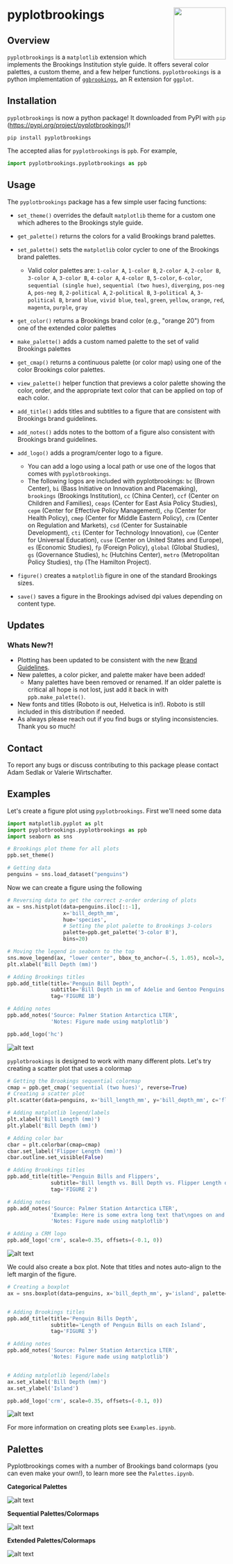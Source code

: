 # pyplotbrookings <img src="figures/logo.png" align="right" width="120"/>

## Overview

`pyplotbrookings` is a `matplotlib` extension which implements the Brookings
Institution style guide. It offers several color palettes, a custom theme, and a few
helper functions. `pyplotbrookings` is a python implementation of [`ggbrookings`](https://brookingsinstitution.github.io/ggbrookings/), 
an R extension for `ggplot`.

## Installation

`pyplotbrookings` is now a python package! It downloaded from PyPI with `pip` (https://pypi.org/project/pyplotbrookings/)!
```
pip install pyplotbrookings
```

The accepted alias for `pyplotbrookings` is `ppb`. For example,
```python
import pyplotbrookings.pyplotbrookings as ppb
```

## Usage

The `pyplotbrookings` package has a few simple user facing functions:

-   `set_theme()` overrides the default `matplotlib` theme for a
    custom one which adheres to the Brookings style guide.

-   `get_palette()` returns the colors for a valid Brookings brand 
    palettes.

-   `set_palette()` sets the `matplotlib` color cycler to one of
    the Brookings brand palettes.
    - Valid color palettes are: `1-color A`, `1-color B`, `2-color A`, `2-color B`, `3-color A`, `3-color B`, `4-color A`,
        `4-color B`, `5-color`, `6-color`, `sequential (single hue)`, `sequential (two hues)`, `diverging`, 
        `pos-neg A`, `pos-neg B`, `2-political A`, `2-political B`, `3-political A`, `3-political B`, 
        `brand blue`, `vivid blue`, `teal`, `green`, `yellow`, `orange`, `red`, `magenta`, `purple`, `gray`
        
-   `get_color()` returns a Brookings brand color (e.g., "orange 20") from one of the extended color palettes

-   `make_palette()` adds a custom named palette to the set of valid Brookings palettes

-   `get_cmap()` returns a continuous palette (or color map) using one of
    the color Brookings color palettes.

-   `view_palette()` helper function that previews a color palette
    showing the color, order, and the appropriate text color 
    that can be applied on top of each color.

-   `add_title()` adds titles and subtitles to a figure that are consistent 
    with Brookings brand guidelines. 

-   `add_notes()` adds notes to the bottom of a figure also consistent 
    with Brookings brand guidelines.

-   `add_logo()` adds a program/center logo to a figure.
    - You can add a logo using a local path or use one of the logos that comes with `pyplotbrookings`.
    - The following logos are included with pyplotbrookings: `bc` (Brown Center), `bi` (Bass Initiative on Innovation and Placemaking), `brookings` (Brookings Institution), `cc` (China Center), `ccf` (Center on Children and Families), `ceaps` (Center for East Asia Policy Studies), `cepm` (Center for Effective Policy Management), `chp` (Center for Health Policy), `cmep` (Center for Middle Eastern Policy), `crm` (Center on Regulation and Markets), `csd` (Center for Sustainable Development), `cti` (Center for Technology Innovation), `cue` (Center for Universal Education), `cuse` (Center on United States and Europe), `es` (Economic Studies), `fp` (Foreign Policy), `global` (Global Studies), `gs` (Governance Studies), `hc` (Hutchins Center), `metro` (Metropolitan Policy Studies), `thp` (The Hamilton Project).

-   `figure()` creates a `matplotlib` figure in one of the standard 
    Brookings sizes.

-   `save()` saves a figure in the Brookings advised dpi values depending
     on content type.

## Updates
### Whats New?!
- Plotting has been updated to be consistent with the new [Brand Guidelines](https://brookingsinstitution.sharepoint.com/sites/IBCommunications/SiteAssets/Forms/AllItems.aspx?id=%2Fsites%2FIBCommunications%2FSiteAssets%2FSitePages%2FCrea%2FVisual%2DIdentity%2DGuidelines%2D2023%5F07%5F07%2Epdf&parent=%2Fsites%2FIBCommunications%2FSiteAssets%2FSitePages%2FCrea).
- New palettes, a color picker, and palette maker have been added!
    - Many palettes have been removed or renamed. If an older palette is critical all hope is not lost, just add it back in with `ppb.make_palette()`.
-  New fonts and titles (Roboto is out, Helvetica is in!). Roboto is still included in this distribution if needed.
-  As always please reach out if you find bugs or styling inconsistencies. Thank you so much!

## Contact
To report any bugs or discuss contributing to this package please contact Adam Sedlak or Valerie Wirtschafter.

## Examples
Let's create a figure plot using `pyplotbrookings`. First we'll need some data

```python
import matplotlib.pyplot as plt
import pyplotbrookings.pyplotbrookings as ppb
import seaborn as sns

# Brookings plot theme for all plots
ppb.set_theme()

# Getting data
penguins = sns.load_dataset("penguins")
```

Now we can create a figure using the following 
```python
# Reversing data to get the correct z-order ordering of plots
ax = sns.histplot(data=penguins.iloc[::-1], 
                  x='bill_depth_mm', 
                  hue='species', 
                  # Setting the plot palette to Brookings 3-colors
                  palette=ppb.get_palette('3-color B'), 
                  bins=20)

# Moving the legend in seaborn to the top
sns.move_legend(ax, "lower center", bbox_to_anchor=(.5, 1.05), ncol=3, title=None, frameon=False)
plt.xlabel('Bill Depth (mm)')

# Adding Brookings titles
ppb.add_title(title='Penguin Bill Depth', 
              subtitle='Bill Depth in mm of Adelie and Gentoo Penguins at Palmer Station LTER', 
              tag='FIGURE 1B')

# Adding notes
ppb.add_notes('Source: Palmer Station Antarctica LTER', 
              'Notes: Figure made using matplotlib')

ppb.add_logo('hc')
```

![alt text](figures/Figure1A.png)

`pyplotbrookings` is designed to work with many different plots. Let's try creating a scatter plot that uses a colormap

```python
# Getting the Brookings sequential colormap
cmap = ppb.get_cmap('sequential (two hues)', reverse=True)
# Creating a scatter plot
plt.scatter(data=penguins, x='bill_length_mm', y='bill_depth_mm', c='flipper_length_mm', cmap=cmap)

# Adding matplotlib legend/labels
plt.xlabel('Bill Length (mm)')
plt.ylabel('Bill Depth (mm)')

# Adding color bar
cbar = plt.colorbar(cmap=cmap)
cbar.set_label('Flipper Length (mm)')
cbar.outline.set_visible(False)

# Adding Brookings titles
ppb.add_title(title='Penguin Bills and Flippers', 
              subtitle='Bill length vs. Bill Depth vs. Flipper Length of Penguins at\nPalmer Station', 
              tag='FIGURE 2')

# Adding notes
ppb.add_notes('Source: Palmer Station Antarctica LTER',
              'Example: Here is some extra long text that\ngoes on and on and needs a linefeed.',
              'Notes: Figure made using matplotlib')

# Adding a CRM logo
ppb.add_logo('crm', scale=0.35, offsets=(-0.1, 0))
```
![alt text](figures/Figure2.png)

We could also create a box plot. Note that titles and notes auto-align to the left margin of the figure.
```python
# Creating a boxplot
ax = sns.boxplot(data=penguins, x='bill_depth_mm', y='island', palette=ppb.get_palette('3-political A'))


# Adding Brookings titles
ppb.add_title(title='Penguin Bills Depth', 
              subtitle='Length of Penguin Bills on each Island', 
              tag='FIGURE 3')

# Adding notes
ppb.add_notes('Source: Palmer Station Antarctica LTER', 
              'Notes: Figure made using matplotlib')


# Adding matplotlib legend/labels
ax.set_xlabel('Bill Depth (mm)')
ax.set_ylabel('Island')

ppb.add_logo('crm', scale=0.35, offsets=(-0.1, 0))
```
![alt text](figures/Figure3.png)

For more information on creating plots see `Examples.ipynb`.

## Palettes

Pyplotbrookings comes with a number of Brookings band colormaps (you can even make your own!), to learn more see the `Palettes.ipynb`.

**Categorical Palettes**

![alt text](figures/cmaps3.png)

**Sequential Palettes/Colormaps**

![alt text](figures/cmaps2.png)

**Extended Palettes/Colormaps**

![alt text](figures/cmaps1.png)
